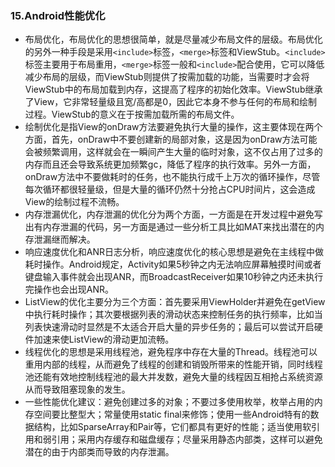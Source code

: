 ### 15.Android性能优化

+ 布局优化，布局优化的思想很简单，就是尽量减少布局文件的层级。布局优化的另外一种手段是采用``<include>``标签，``<merge>``标签和ViewStub。``<include>``标签主要用于布局重用，``<merge>``标签一般和``<include>``配合使用，它可以降低减少布局的层级，而ViewStub则提供了按需加载的功能，当需要时才会将ViewStub中的布局加载到内存，这提高了程序的初始化效率。ViewStub继承了View，它非常轻量级且宽/高都是0，因此它本身不参与任何的布局和绘制过程。ViewStub的意义在于按需加载所需的布局文件。
+ 绘制优化是指View的onDraw方法要避免执行大量的操作，这主要体现在两个方面，首先，onDraw中不要创建新的局部对象，这是因为onDraw方法可能会被频繁调用，这样就会在一瞬间产生大量的临时对象，这不仅占用了过多的内存而且还会导致系统更加频繁gc，降低了程序的执行效率。另外一方面，onDraw方法中不要做耗时的任务，也不能执行成千上万次的循环操作，尽管每次循环都很轻量级，但是大量的循环仍然十分抢占CPU时间片，这会造成View的绘制过程不流畅。
+ 内存泄漏优化，内存泄漏的优化分为两个方面，一方面是在开发过程中避免写出有内存泄漏的代码，另一方面是通过一些分析工具比如MAT来找出潜在的内存泄漏继而解决。
+ 响应速度优化和ANR日志分析，响应速度优化的核心思想是避免在主线程中做耗时操作。Android规定，Activity如果5秒钟之内无法响应屏幕触摸时间或者键盘输入事件就会出现ANR，而BroadcastReceiver如果10秒钟之内还未执行完操作也会出现ANR。
+ ListView的优化主要分为三个方面：首先要采用ViewHolder并避免在getView中执行耗时操作；其次要根据列表的滑动状态来控制任务的执行频率，比如当列表快速滑动时显然是不太适合开启大量的异步任务的；最后可以尝试开启硬件加速来使ListView的滑动更加流畅。
+ 线程优化的思想是采用线程池，避免程序中存在大量的Thread。线程池可以重用内部的线程，从而避免了线程的创建和销毁所带来的性能开销，同时线程池还能有效地控制线程池的最大并发数，避免大量的线程因互相抢占系统资源从而导致阻塞现象的发生。
+ 一些性能优化建议：避免创建过多的对象；不要过多使用枚举，枚举占用的内存空间要比整型大；常量使用static final来修饰；使用一些Android特有的数据结构，比如SparseArray和Pair等，它们都具有更好的性能；适当使用软引用和弱引用；采用内存缓存和磁盘缓存；尽量采用静态内部类，这样可以避免潜在的由于内部类而导致的内存泄漏。